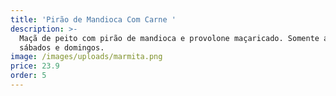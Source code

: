 ```yaml
---
title: 'Pirão de Mandioca Com Carne '
description: >-
  Maçã de peito com pirão de mandioca e provolone maçaricado. Somente aos
  sábados e domingos.
image: /images/uploads/marmita.png
price: 23.9
order: 5
---
```


